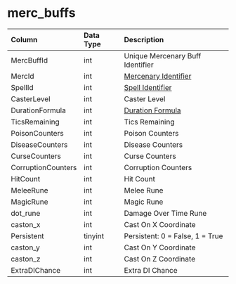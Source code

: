 # merc\_buffs

| Column | Data Type | Description |
| :--- | :--- | :--- |
| MercBuffId | int | Unique Mercenary Buff Identifier |
| MercId | int | [Mercenary Identifier](mercs.md) |
| SpellId | int | [Spell Identifier](../../../schema/categories/mercenaries/spells_new.md) |
| CasterLevel | int | Caster Level |
| DurationFormula | int | [Duration Formula](../../../../categories/spells/buff-duration-formulas) |
| TicsRemaining | int | Tics Remaining |
| PoisonCounters | int | Poison Counters |
| DiseaseCounters | int | Disease Counters |
| CurseCounters | int | Curse Counters |
| CorruptionCounters | int | Corruption Counters |
| HitCount | int | Hit Count |
| MeleeRune | int | Melee Rune |
| MagicRune | int | Magic Rune |
| dot\_rune | int | Damage Over Time Rune |
| caston\_x | int | Cast On X Coordinate |
| Persistent | tinyint | Persistent: 0 = False, 1 = True |
| caston\_y | int | Cast On Y Coordinate |
| caston\_z | int | Cast On Z Coordinate |
| ExtraDIChance | int | Extra DI Chance |

